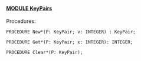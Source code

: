 
#### [MODULE KeyPairs](https://github.com/io-core/Attest/blob/main/KeyPairs.Mod)

Procedures:

```
PROCEDURE New*(P: KeyPair; v: INTEGER) : KeyPair;
```
```
PROCEDURE Get*(P: KeyPair; x: INTEGER): INTEGER;
```
```
PROCEDURE Clear*(P: KeyPair);
```
